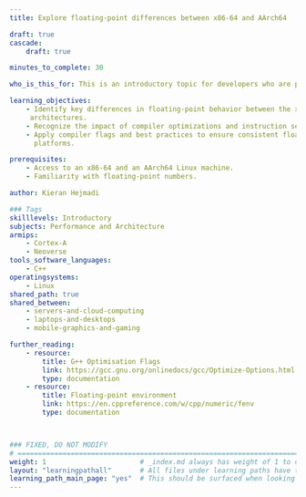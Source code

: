 ```yaml
---
title: Explore floating-point differences between x86-64 and AArch64

draft: true
cascade:
    draft: true

minutes_to_complete: 30

who_is_this_for: This is an introductory topic for developers who are porting applications from x86-64 (also known as x86) to AArch64 (also known as Arm64) and want to understand how floating-point behavior can differ between these architectures - particularly in the context of numerical consistency, performance, and debugging subtle bugs.

learning_objectives: 
    - Identify key differences in floating-point behavior between the x86-64 and AArch64   
     architectures. 
    - Recognize the impact of compiler optimizations and instruction sets on floating-point results.
    - Apply compiler flags and best practices to ensure consistent floating-point behavior across 
      platforms.

prerequisites:
    - Access to an x86-64 and an AArch64 Linux machine.
    - Familiarity with floating-point numbers.

author: Kieran Hejmadi

### Tags
skilllevels: Introductory
subjects: Performance and Architecture
armips:
    - Cortex-A
    - Neoverse
tools_software_languages:
    - C++
operatingsystems:
    - Linux
shared_path: true
shared_between:
    - servers-and-cloud-computing
    - laptops-and-desktops
    - mobile-graphics-and-gaming

further_reading:
    - resource:
        title: G++ Optimisation Flags 
        link: https://gcc.gnu.org/onlinedocs/gcc/Optimize-Options.html
        type: documentation
    - resource:
        title: Floating-point environment
        link: https://en.cppreference.com/w/cpp/numeric/fenv
        type: documentation



### FIXED, DO NOT MODIFY
# ================================================================================
weight: 1                       # _index.md always has weight of 1 to order correctly
layout: "learningpathall"       # All files under learning paths have this same wrapper
learning_path_main_page: "yes"  # This should be surfaced when looking for related content. Only set for _index.md of learning path content.
---
```

